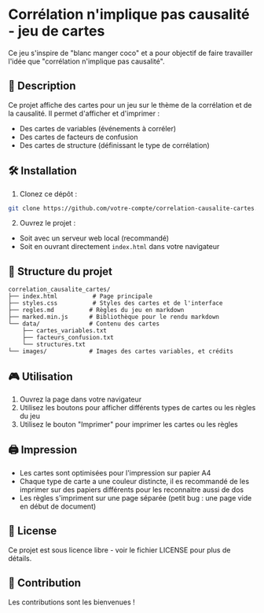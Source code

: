 # Corrélation n'implique pas causalité - jeu de cartes

Ce jeu s'inspire de "blanc manger coco" et a pour objectif de faire travailler l'idée que "corrélation n'implique pas causalité".

## 🎯 Description

Ce projet affiche des cartes pour un jeu sur le thème de la corrélation et de la causalité. Il permet d'afficher et d'imprimer :
- Des cartes de variables (événements à corréler)
- Des cartes de facteurs de confusion
- Des cartes de structure (définissant le type de corrélation)

## 🛠️ Installation

1. Clonez ce dépôt :
```bash
git clone https://github.com/votre-compte/correlation-causalite-cartes.git
```

2. Ouvrez le projet :
- Soit avec un serveur web local (recommandé)
- Soit en ouvrant directement `index.html` dans votre navigateur

## 📑 Structure du projet

```
correlation_causalite_cartes/
├── index.html          # Page principale
├── styles.css          # Styles des cartes et de l'interface
├── regles.md          # Règles du jeu en markdown
├── marked.min.js      # Bibliothèque pour le rendu markdown
└── data/              # Contenu des cartes
    ├── cartes_variables.txt
    ├── facteurs_confusion.txt
    └── structures.txt
└── images/            # Images des cartes variables, et crédits
```

## 🎮 Utilisation

1. Ouvrez la page dans votre navigateur
1. Utilisez les boutons pour afficher différents types de cartes ou les règles du jeu
1. Utilisez le bouton "Imprimer" pour imprimer les cartes ou les règles

## 🖨️ Impression

- Les cartes sont optimisées pour l'impression sur papier A4
- Chaque type de carte a une couleur distincte, il es recommandé de les imprimer sur des papiers différents pour les reconnaitre aussi de dos
- Les règles s'impriment sur une page séparée (petit bug : une page vide en début de document)

## 📝 License

Ce projet est sous licence libre - voir le fichier LICENSE pour plus de détails.

## 🤝 Contribution

Les contributions sont les bienvenues !
